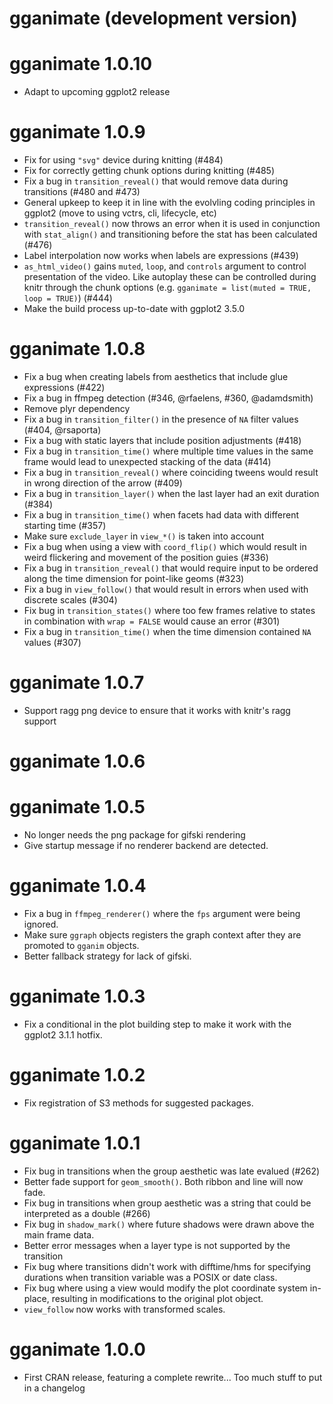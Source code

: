 # gganimate (development version)

# gganimate 1.0.10

* Adapt to upcoming ggplot2 release

# gganimate 1.0.9

* Fix for using `"svg"` device during knitting (#484)
* Fix for correctly getting chunk options during knitting (#485)
* Fix a bug in `transition_reveal()` that would remove data during transitions
  (#480 and #473)
* General upkeep to keep it in line with the evolvling coding principles in
  ggplot2 (move to using vctrs, cli, lifecycle, etc)
* `transition_reveal()` now throws an error when it is used in conjunction with
  `stat_align()` and transitioning before the stat has been calculated (#476)
* Label interpolation now works when labels are expressions (#439)
* `as_html_video()` gains `muted`, `loop`, and `controls` argument to control
  presentation of the video. Like autoplay these can be controlled during knitr
  through the chunk options (e.g. `gganimate = list(muted = TRUE, loop = TRUE)`)
  (#444)
* Make the build process up-to-date with ggplot2 3.5.0

# gganimate 1.0.8

* Fix a bug when creating labels from aesthetics that include glue expressions
  (#422)
* Fix a bug in ffmpeg detection (#346, @rfaelens, #360, @adamdsmith)
* Remove plyr dependency
* Fix a bug in `transition_filter()` in the presence of `NA` filter values
  (#404, @rsaporta)
* Fix a bug with static layers that include position adjustments (#418)
* Fix a bug in `transition_time()` where multiple time values in the same frame
  would lead to unexpected stacking of the data (#414)
* Fix a bug in `transition_reveal()` where coinciding tweens would result in
  wrong direction of the arrow (#409)
* Fix a bug in `transition_layer()` when the last layer had an exit duration
  (#384)
* Fix a bug in `transition_time()` when facets had data with different starting
  time (#357)
* Make sure `exclude_layer` in `view_*()` is taken into account
* Fix a bug when using a view with `coord_flip()` which would result in weird
  flickering and movement of the position guies (#336)
* Fix a bug in `transition_reveal()` that would require input to be ordered
  along the time dimension for point-like geoms (#323)
* Fix a bug in `view_follow()` that would result in errors when used with
  discrete scales (#304)
* Fix bug in `transition_states()` where too few frames relative to states in
  combination with `wrap = FALSE` would cause an error (#301)
* Fix a bug in `transition_time()` when the time dimension contained `NA` values
  (#307)

# gganimate 1.0.7

* Support ragg png device to ensure that it works with knitr's ragg support

# gganimate 1.0.6

# gganimate 1.0.5

* No longer needs the png package for gifski rendering
* Give startup message if no renderer backend are detected.

# gganimate 1.0.4

* Fix a bug in `ffmpeg_renderer()` where the `fps` argument were being ignored.
* Make sure `ggraph` objects registers the graph context after they are promoted
  to `gganim` objects.
* Better fallback strategy for lack of gifski.

# gganimate 1.0.3

* Fix a conditional in the plot building step to make it work with the ggplot2
  3.1.1 hotfix.

# gganimate 1.0.2

* Fix registration of S3 methods for suggested packages.

# gganimate 1.0.1

* Fix bug in transitions when the group aesthetic was late evalued (#262)
* Better fade support for `geom_smooth()`. Both ribbon and line will now fade.
* Fix bug in transitions when group aesthetic was a string that could be
  interpreted as a double (#266)
* Fix bug in `shadow_mark()` where future shadows were drawn above the main
  frame data.
* Better error messages when a layer type is not supported by the transition
* Fix bug where transitions didn't work with difftime/hms for specifying
  durations when transition variable was a POSIX or date class.
* Fix bug where using a view would modify the plot coordinate system in-place,
  resulting in modifications to the original plot object.
* `view_follow` now works with transformed scales.

# gganimate 1.0.0

* First CRAN release, featuring a complete rewrite... Too much stuff to put in
  a changelog
